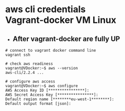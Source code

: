 # aws cli credentials <br>Vagrant-docker VM Linux 


- ## After vagrant-docker are fully UP

```properties
# connect to vagrant docker command line
vagrant ssh

# check aws readiness
vagrant@VDocker:~$ aws --version
aws-cli/2.2.4 ...

# configure aws access
vagrant@VDocker:~$ aws configure
AWS Access Key ID [****************]:
AWS Secret Access Key [****************]:
Default region name [********eu-west-1********]:
Default output format [json]:

```
